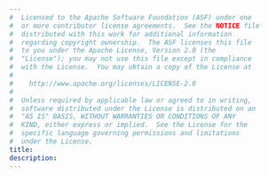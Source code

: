 ```yaml
---
#  Licensed to the Apache Software Foundation (ASF) under one
#  or more contributor license agreements.  See the NOTICE file
#  distributed with this work for additional information
#  regarding copyright ownership.  The ASF licenses this file
#  to you under the Apache License, Version 2.0 (the
#  "License"); you may not use this file except in compliance
#  with the License.  You may obtain a copy of the License at
#
#    http://www.apache.org/licenses/LICENSE-2.0
#
#  Unless required by applicable law or agreed to in writing,
#  software distributed under the License is distributed on an
#  "AS IS" BASIS, WITHOUT WARRANTIES OR CONDITIONS OF ANY
#  KIND, either express or implied.  See the License for the
#  specific language governing permissions and limitations
#  under the License.
title:
description:
---
```

